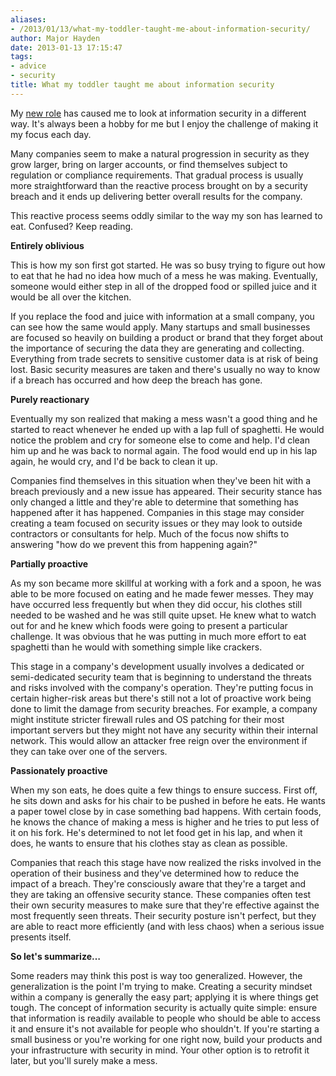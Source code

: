 ```yaml
---
aliases:
- /2013/01/13/what-my-toddler-taught-me-about-information-security/
author: Major Hayden
date: 2013-01-13 17:15:47
tags:
- advice
- security
title: What my toddler taught me about information security
---
```


My [new role][1] has caused me to look at information security in a different way. It's always been a hobby for me but I enjoy the challenge of making it my focus each day.

Many companies seem to make a natural progression in security as they grow larger, bring on larger accounts, or find themselves subject to regulation or compliance requirements. That gradual process is usually more straightforward than the reactive process brought on by a security breach and it ends up delivering better overall results for the company.

This reactive process seems oddly similar to the way my son has learned to eat. Confused? Keep reading.

**Entirely oblivious**

This is how my son first got started. He was so busy trying to figure out how to eat that he had no idea how much of a mess he was making. Eventually, someone would either step in all of the dropped food or spilled juice and it would be all over the kitchen.

If you replace the food and juice with information at a small company, you can see how the same would apply. Many startups and small businesses are focused so heavily on building a product or brand that they forget about the importance of securing the data they are generating and collecting. Everything from trade secrets to sensitive customer data is at risk of being lost. Basic security measures are taken and there's usually no way to know if a breach has occurred and how deep the breach has gone.

**Purely reactionary**

Eventually my son realized that making a mess wasn't a good thing and he started to react whenever he ended up with a lap full of spaghetti. He would notice the problem and cry for someone else to come and help. I'd clean him up and he was back to normal again. The food would end up in his lap again, he would cry, and I'd be back to clean it up.

Companies find themselves in this situation when they've been hit with a breach previously and a new issue has appeared. Their security stance has only changed a little and they're able to determine that something has happened after it has happened. Companies in this stage may consider creating a team focused on security issues or they may look to outside contractors or consultants for help. Much of the focus now shifts to answering "how do we prevent this from happening again?"

**Partially proactive**

As my son became more skillful at working with a fork and a spoon, he was able to be more focused on eating and he made fewer messes. They may have occurred less frequently but when they did occur, his clothes still needed to be washed and he was still quite upset. He knew what to watch out for and he knew which foods were going to present a particular challenge. It was obvious that he was putting in much more effort to eat spaghetti than he would with something simple like crackers.

This stage in a company's development usually involves a dedicated or semi-dedicated security team that is beginning to understand the threats and risks involved with the company's operation. They're putting focus in certain higher-risk areas but there's still not a lot of proactive work being done to limit the damage from security breaches. For example, a company might institute stricter firewall rules and OS patching for their most important servers but they might not have any security within their internal network. This would allow an attacker free reign over the environment if they can take over one of the servers.

**Passionately proactive**

When my son eats, he does quite a few things to ensure success. First off, he sits down and asks for his chair to be pushed in before he eats. He wants a paper towel close by in case something bad happens. With certain foods, he knows the chance of making a mess is higher and he tries to put less of it on his fork. He's determined to not let food get in his lap, and when it does, he wants to ensure that his clothes stay as clean as possible.

Companies that reach this stage have now realized the risks involved in the operation of their business and they've determined how to reduce the impact of a breach. They're consciously aware that they're a target and they are taking an offensive security stance. These companies often test their own security measures to make sure that they're effective against the most frequently seen threats. Their security posture isn't perfect, but they are able to react more efficiently (and with less chaos) when a serious issue presents itself.

**So let's summarize&#8230;**

Some readers may think this post is way too generalized. However, the generalization is the point I'm trying to make. Creating a security mindset within a company is generally the easy part; applying it is where things get tough. The concept of information security is actually quite simple: ensure that information is readily available to people who should be able to access it and ensure it's not available for people who shouldn't. If you're starting a small business or you're working for one right now, build your products and your infrastructure with security in mind. Your other option is to retrofit it later, but you'll surely make a mess.

 [1]: /2012/11/26/reaching-a-new-milestone-and-making-some-big-changes/